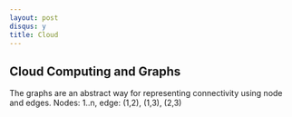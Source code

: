 ```yaml
---
layout: post
disqus: y
title: Cloud
---
```


Cloud Computing and Graphs
--------------------

The graphs are an abstract way for representing connectivity using node and edges. Nodes: 1..n, edge: (1,2), (1,3), (2,3)
        
            
